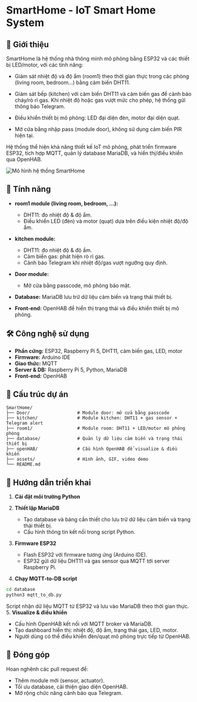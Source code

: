 # SmartHome - IoT Smart Home System

## 📌 Giới thiệu

SmartHome là hệ thống nhà thông minh mô phỏng bằng ESP32 và các thiết bị LED/motor, với các tính năng:

- Giám sát nhiệt độ và độ ẩm (room1) theo thời gian thực trong các phòng (living room, bedroom…) bằng cảm biến DHT11.

- Giám sát bếp (kitchen) với cảm biến DHT11 và cảm biến gas để cảnh báo cháy/rò rỉ gas. Khi nhiệt độ hoặc gas vượt mức cho phép, hệ thống gửi thông báo Telegram.

- Điều khiển thiết bị mô phỏng: LED đại diện đèn, motor đại diện quạt.

- Mở cửa bằng nhập pass (module door), không sử dụng cảm biến PIR hiện tại.

Hệ thống thể hiện khả năng thiết kế IoT mô phỏng, phát triển firmware ESP32, tích hợp MQTT, quản lý database MariaDB, và hiển thị/điều khiển qua OpenHAB.


![Mô hình hệ thống SmartHome](https://github.com/hphuc15/SmartHome/blob/main/assets/demo1.png)


## 🚀 Tính năng

- **room1 module (living room, bedroom, …):**
  - DHT11: đo nhiệt độ & độ ẩm.
  - Điều khiển LED (đèn) và motor (quạt) dựa trên điều kiện nhiệt độ/độ ẩm.

- **kitchen module:**
  - DHT11: đo nhiệt độ & độ ẩm.
  - Cảm biến gas: phát hiện rò rỉ gas.
  - Cảnh báo Telegram khi nhiệt độ/gas vượt ngưỡng quy định.

- **Door module:**
  - Mở cửa bằng passcode, mô phỏng bảo mật.

- **Database:** MariaDB lưu trữ dữ liệu cảm biến và trạng thái thiết bị.

- **Front-end:** OpenHAB để hiển thị trạng thái và điều khiển thiết bị mô phỏng.



## 🛠️ Công nghệ sử dụng

- **Phần cứng:** ESP32, Raspberry Pi 5, DHT11, cảm biến gas, LED, motor
- **Firmware:** Arduino IDE
- **Giao thức:** MQTT
- **Server & DB:** Raspberry Pi 5, Python, MariaDB
- **Front-end:** OpenHAB


## 📂 Cấu trúc dự án
```text
SmartHome/
├── Door/                  # Module door: mở cửa bằng passcode
├── kitchen/               # Module kitchen: DHT11 + gas sensor + Telegram alert
├── room1/                 # Module room: DHT11 + LED/motor mô phỏng phòng
├── database/              # Quản lý dữ liệu cảm biến và trạng thái thiết bị
├── openHAB/               # Cấu hình OpenHAB để visualize & điều khiển
├── assets/                # Hình ảnh, GIF, video demo
└── README.md
```


## 🔧 Hướng dẫn triển khai

1. **Cài đặt môi trường Python**  

2. **Thiết lập MariaDB**  
   - Tạo database và bảng cần thiết cho lưu trữ dữ liệu cảm biến và trạng thái thiết bị.  
   - Cấu hình thông tin kết nối trong script Python.  

3. **Firmware ESP32**  
   - Flash ESP32 với firmware tương ứng (Arduino IDE).  
   - ESP32 gửi dữ liệu DHT11 và gas sensor qua MQTT tới server Raspberry Pi.  

4. **Chạy MQTT-to-DB script**  
```bash
cd database
python3 mqtt_to_db.py
```
Script nhận dữ liệu MQTT từ ESP32 và lưu vào MariaDB theo thời gian thực.
5. **Visualize & điều khiển**
   - Cấu hình OpenHAB kết nối với MQTT broker và MariaDB.
   - Tạo dashboard hiển thị: nhiệt độ, độ ẩm, trạng thái gas, LED, motor.
   - Người dùng có thể điều khiển đèn/quạt mô phỏng trực tiếp từ OpenHAB.


## 🤝 Đóng góp

Hoan nghênh các pull request để:

- Thêm module mới (sensor, actuator).
- Tối ưu database, cải thiện giao diện OpenHAB.
- Mở rộng chức năng cảnh báo qua Telegram.


